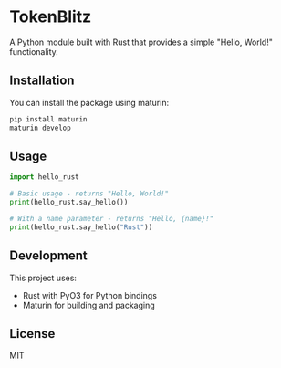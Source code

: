 # TokenBlitz

A Python module built with Rust that provides a simple "Hello, World!" functionality.

## Installation

You can install the package using maturin:

```bash
pip install maturin
maturin develop
```

## Usage

```python
import hello_rust

# Basic usage - returns "Hello, World!"
print(hello_rust.say_hello())

# With a name parameter - returns "Hello, {name}!"
print(hello_rust.say_hello("Rust"))
```

## Development

This project uses:
- Rust with PyO3 for Python bindings
- Maturin for building and packaging

## License

MIT